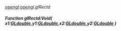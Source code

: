 _[opengl](../../modules/opengl/opengl-module.md):[opengl](../../modules/opengl/opengl-module.md).glRectd_
##### Function glRectd:Void( x1:[GLdouble](../../modules/opengl/opengl-gldouble.md),y1:[GLdouble](../../modules/opengl/opengl-gldouble.md),x2:[GLdouble](../../modules/opengl/opengl-gldouble.md),y2:[GLdouble](../../modules/opengl/opengl-gldouble.md) )
